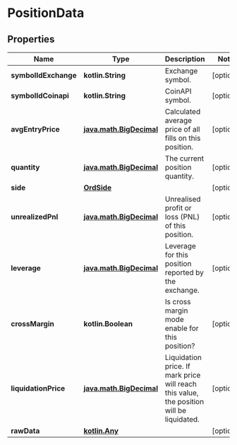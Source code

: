 
# PositionData

## Properties
Name | Type | Description | Notes
------------ | ------------- | ------------- | -------------
**symbolIdExchange** | **kotlin.String** | Exchange symbol. |  [optional]
**symbolIdCoinapi** | **kotlin.String** | CoinAPI symbol. |  [optional]
**avgEntryPrice** | [**java.math.BigDecimal**](java.math.BigDecimal.md) | Calculated average price of all fills on this position. |  [optional]
**quantity** | [**java.math.BigDecimal**](java.math.BigDecimal.md) | The current position quantity. |  [optional]
**side** | [**OrdSide**](OrdSide.md) |  |  [optional]
**unrealizedPnl** | [**java.math.BigDecimal**](java.math.BigDecimal.md) | Unrealised profit or loss (PNL) of this position. |  [optional]
**leverage** | [**java.math.BigDecimal**](java.math.BigDecimal.md) | Leverage for this position reported by the exchange. |  [optional]
**crossMargin** | **kotlin.Boolean** | Is cross margin mode enable for this position? |  [optional]
**liquidationPrice** | [**java.math.BigDecimal**](java.math.BigDecimal.md) | Liquidation price. If mark price will reach this value, the position will be liquidated. |  [optional]
**rawData** | [**kotlin.Any**](.md) |  |  [optional]



